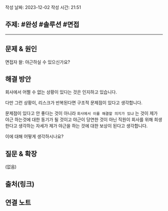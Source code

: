 작성 날짜: 2023-12-02
작성 시간: 21:51

## 주제: #완성 #솔루션 #면접

----

## 문제 & 원인

면접자 왈: 야근하실 수 있으신가요?
## 해결 방안

회사에서 어쩔 수 없는 상황이 있다는 것은 인지하고 있습니다.

다만 그런 상황이, 리스크가 반복된다면 구조적 문제점이 있다고 생각합니다.

문제점이 있다고 안 좋다는 것이 아니라 `회사에서 이를 해결할 의지가 있냐` 는 것이 제가 야근 하는것에 대한 동기가 될 것이고 야근이 당연한 것이 아닌 직원이 회사를 위해 희생한다고 생각하는 자세가 제가 야근을 하는 것에 대한 보상이 된다고 생각합니다.

이에 대해 어떻게 생각하시나요?
## 질문 & 확장

(없음)

## 출처(링크)


## 연결 노트
